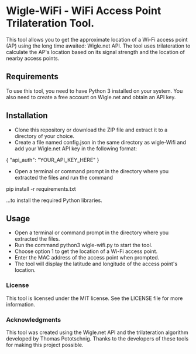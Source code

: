 # Wigle-WiFi - WiFi Access Point Trilateration Tool.

This tool allows you to get the approximate location of a Wi-Fi access point (AP) using the long time awaited: Wigle.net API. The tool uses trilateration to calculate the AP's location based on its signal strength and the location of nearby access points.

## Requirements

To use this tool, you need to have Python 3 installed on your system. You also need to create a free account on Wigle.net and obtain an API key.

## Installation

- Clone this repository or download the ZIP file and extract it to a directory of your choice.
- Create a file named config.json in the same directory as wigle-Wifi and add your Wigle.net API key in the following format:

{
    "api_auth": "YOUR_API_KEY_HERE"
}

- Open a terminal or command prompt in the directory where you extracted the files and run the command 

pip install -r requirements.txt 

...to install the required Python libraries.

## Usage

- Open a terminal or command prompt in the directory where you extracted the files.
- Run the command python3 wigle-wifi.py to start the tool.
- Choose option 1 to get the location of a Wi-Fi access point.
- Enter the MAC address of the access point when prompted.
- The tool will display the latitude and longitude of the access point's location.

### License

This tool is licensed under the MIT license. See the LICENSE file for more information.

### Acknowledgments

This tool was created using the Wigle.net API and the trilateration algorithm developed by Thomas Pototschnig. Thanks to the developers of these tools for making this project possible.
